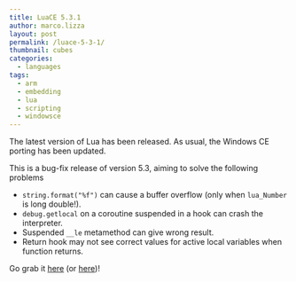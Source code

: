 ```yaml
---
title: LuaCE 5.3.1
author: marco.lizza
layout: post
permalink: /luace-5-3-1/
thumbnail: cubes
categories:
  - languages
tags:
  - arm
  - embedding
  - lua
  - scripting
  - windowsce
---
```

The latest version of Lua has been released. As usual, the Windows CE porting has been updated.

This is a bug-fix release of version 5.3, aiming to solve the following problems

  * `string.format("%f")` can cause a buffer overflow (only when `lua_Number` is long double!).
  * `debug.getlocal` on a coroutine suspended in a hook can crash the interpreter.
  * Suspended `__le` metamethod can give wrong result.
  * Return hook may not see correct values for active local variables when function returns.

Go grab it [here][1] (or [here][2])!

 [1]: https://luace.codeplex.com/releases "CodePlex"
 [2]: https://github.com/MarcoLizza/luace "GitHub"